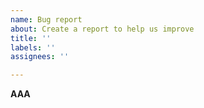 ```yaml
---
name: Bug report
about: Create a report to help us improve
title: ''
labels: ''
assignees: ''

---
```


**AAA**
